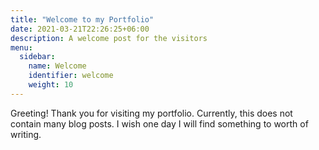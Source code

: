 ```yaml
---
title: "Welcome to my Portfolio"
date: 2021-03-21T22:26:25+06:00
description: A welcome post for the visitors
menu:
  sidebar:
    name: Welcome
    identifier: welcome
    weight: 10
---
```


Greeting! Thank you for visiting my portfolio. Currently, this does not contain many blog posts. I wish one day I will find something to worth of writing.
